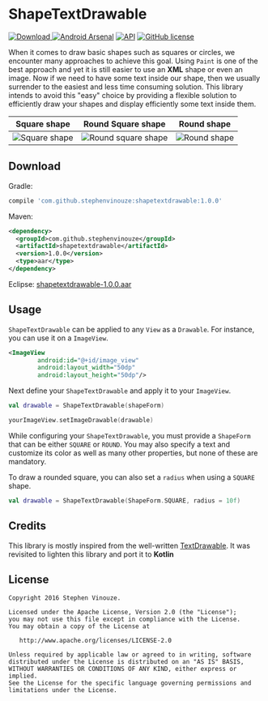 # ShapeTextDrawable
[ ![Download](https://api.bintray.com/packages/stephenvinouze/maven/ShapeTextDrawable/images/download.svg) ](https://bintray.com/stephenvinouze/maven/ShapeTextDrawable/_latestVersion)
[![Android Arsenal](https://img.shields.io/badge/Android%20Arsenal-ShapeTextDrawable-orange.svg?style=true)](http://android-arsenal.com/details/1/3577)
[![API](https://img.shields.io/badge/API-1%2B-brightgreen.svg?style=flat)](https://android-arsenal.com/api?level=1)
[![GitHub
license](http://img.shields.io/badge/license-APACHE2-blue.svg)](https://github.com/StephenVinouze/ShapeTextDrawable/blob/master/LICENSE)

When it comes to draw basic shapes such as squares or circles, we encounter many approaches to achieve this goal. Using `Paint` is one of the best approach and yet it is still easier to use an **XML** shape or even an image. Now if we need to have some text inside our shape, then we usually surrender to the easiest and less time consuming solution. This library intends to avoid this "easy" choice by providing a flexible solution to efficiently draw your shapes and display efficiently some text inside them.

| Square shape                    | Round Square shape                          | Round shape                   |
|---------------------------------|---------------------------------------------|-------------------------------|
| ![Square shape](art/square.png) | ![Round square shape](art/round_square.png) | ![Round shape](art/round.png) |

## Download

Gradle:

```groovy
compile 'com.github.stephenvinouze:shapetextdrawable:1.0.0'
```

Maven:

```xml
<dependency>
  <groupId>com.github.stephenvinouze</groupId>
  <artifactId>shapetextdrawable</artifactId>
  <version>1.0.0</version>
  <type>aar</type>
</dependency>
```

Eclipse: [shapetextdrawable-1.0.0.aar](https://github.com/StephenVinouze/ShapeTextDrawable/releases/download/1.0.0/shapetextdrawable-1.0.0.aar)

## Usage

`ShapeTextDrawable` can be applied to any `View` as a `Drawable`. For instance, you can use it on a `ImageView`.

```xml
<ImageView
        android:id="@+id/image_view"
        android:layout_width="50dp"
        android:layout_height="50dp"/>
```

Next define your `ShapeTextDrawable` and apply it to your `ImageView`.

```Kotlin
val drawable = ShapeTextDrawable(shapeForm)

yourImageView.setImageDrawable(drawable)
```

While configuring your `ShapeTextDrawable`, you must provide a `ShapeForm` that can be either `SQUARE` or `ROUND`. You may also specify a text and customize its color as well as many other properties, but none of these are mandatory.

To draw a rounded square, you can also set a `radius` when using a `SQUARE` shape.

```Kotlin
val drawable = ShapeTextDrawable(ShapeForm.SQUARE, radius = 10f)
```

## Credits

This library is mostly inspired from the well-written [TextDrawable](https://github.com/amulyakhare/TextDrawable). It was revisited to lighten this library and port it to **Kotlin**

## License

```
Copyright 2016 Stephen Vinouze.

Licensed under the Apache License, Version 2.0 (the "License");
you may not use this file except in compliance with the License.
You may obtain a copy of the License at

   http://www.apache.org/licenses/LICENSE-2.0

Unless required by applicable law or agreed to in writing, software
distributed under the License is distributed on an "AS IS" BASIS,
WITHOUT WARRANTIES OR CONDITIONS OF ANY KIND, either express or implied.
See the License for the specific language governing permissions and
limitations under the License.
```
